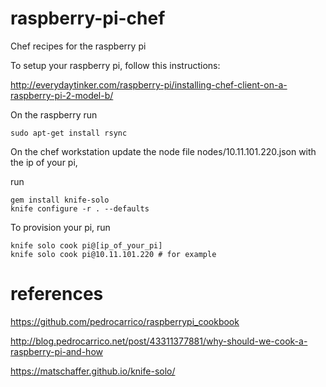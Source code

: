 # raspberry-pi-chef
Chef recipes for the raspberry pi

To setup your raspberry pi, follow this instructions:

http://everydaytinker.com/raspberry-pi/installing-chef-client-on-a-raspberry-pi-2-model-b/

On the raspberry run
```
sudo apt-get install rsync
```

On the chef workstation
update the node file nodes/10.11.101.220.json with the ip of your pi,

run
```
gem install knife-solo
knife configure -r . --defaults
```
To provision your pi, run
```
knife solo cook pi@[ip_of_your_pi]
knife solo cook pi@10.11.101.220 # for example
```

# references

https://github.com/pedrocarrico/raspberrypi_cookbook

http://blog.pedrocarrico.net/post/43311377881/why-should-we-cook-a-raspberry-pi-and-how

https://matschaffer.github.io/knife-solo/
